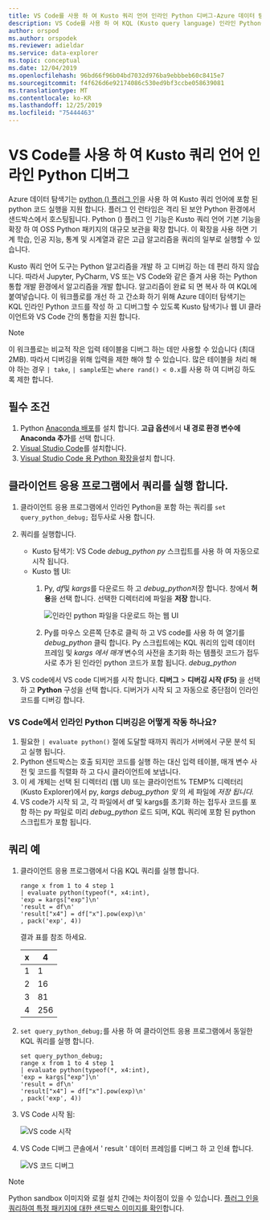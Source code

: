 ```yaml
---
title: VS Code를 사용 하 여 Kusto 쿼리 언어 인라인 Python 디버그-Azure 데이터 탐색기
description: VS Code를 사용 하 여 KQL (Kusto query language) 인라인 Python을 디버그 하는 방법에 대해 알아봅니다.
author: orspod
ms.author: orspodek
ms.reviewer: adieldar
ms.service: data-explorer
ms.topic: conceptual
ms.date: 12/04/2019
ms.openlocfilehash: 96bd66f96b04bd7032d976ba9ebbbeb60c8415e7
ms.sourcegitcommit: f4f626d6e92174086c530ed9bf3ccbe058639081
ms.translationtype: MT
ms.contentlocale: ko-KR
ms.lasthandoff: 12/25/2019
ms.locfileid: "75444463"
---
```

# <a name="debug-kusto-query-language-inline-python-using-vs-code"></a>VS Code를 사용 하 여 Kusto 쿼리 언어 인라인 Python 디버그

Azure 데이터 탐색기는 [python () 플러그 인](/azure/kusto/query/pythonplugin)을 사용 하 여 Kusto 쿼리 언어에 포함 된 python 코드 실행을 지원 합니다. 플러그 인 런타임은 격리 된 보안 Python 환경에서 샌드박스에서 호스팅됩니다. Python () 플러그 인 기능은 Kusto 쿼리 언어 기본 기능을 확장 하 여 OSS Python 패키지의 대규모 보관을 확장 합니다. 이 확장을 사용 하면 기계 학습, 인공 지능, 통계 및 시계열과 같은 고급 알고리즘을 쿼리의 일부로 실행할 수 있습니다.

Kusto 쿼리 언어 도구는 Python 알고리즘을 개발 하 고 디버깅 하는 데 편리 하지 않습니다. 따라서 Jupyter, PyCharm, VS 또는 VS Code와 같은 즐겨 사용 하는 Python 통합 개발 환경에서 알고리즘을 개발 합니다. 알고리즘이 완료 되 면 복사 하 여 KQL에 붙여넣습니다. 이 워크플로를 개선 하 고 간소화 하기 위해 Azure 데이터 탐색기는 KQL 인라인 Python 코드를 작성 하 고 디버그할 수 있도록 Kusto 탐색기나 웹 UI 클라이언트와 VS Code 간의 통합을 지원 합니다. 

> [!NOTE]
> 이 워크플로는 비교적 작은 입력 테이블을 디버그 하는 데만 사용할 수 있습니다 (최대 2MB). 따라서 디버깅을 위해 입력을 제한 해야 할 수 있습니다.  많은 테이블을 처리 해야 하는 경우 `| take`, `| sample`또는 `where rand() < 0.x`를 사용 하 여 디버깅 하도록 제한 합니다.

## <a name="prerequisites"></a>필수 조건

1. Python [Anaconda 배포](https://www.anaconda.com/distribution/#download-section)를 설치 합니다. **고급 옵션**에서 **내 경로 환경 변수에 Anaconda 추가**를 선택 합니다.
2. [Visual Studio Code](https://code.visualstudio.com/Download)를 설치합니다.
3. [Visual Studio Code 용 Python 확장을](https://marketplace.visualstudio.com/items?itemName=ms-python.python)설치 합니다.

## <a name="run-your-query-in-your-client-application"></a>클라이언트 응용 프로그램에서 쿼리를 실행 합니다.

1. 클라이언트 응용 프로그램에서 인라인 Python을 포함 하는 쿼리를 `set query_python_debug;` 접두사로 사용 합니다.
1. 쿼리를 실행합니다.
    * Kusto 탐색기: VS Code *debug_python py* 스크립트를 사용 하 여 자동으로 시작 됩니다.
    * Kusto 웹 UI: 
        1. Py, *df*및 *kargs*를 다운로드 하 고 *debug_python*저장 합니다. 창에서 **허용**을 선택 합니다. 선택한 디렉터리에 파일을 **저장** 합니다. 

            ![인라인 python 파일을 다운로드 하는 웹 UI](media/debug-inline-python/webui-inline-python.png)

        1. Py를 마우스 오른쪽 단추로 클릭 하 고 VS code를 사용 하 여 열기를 *debug_python* 클릭 합니다. 
        Py 스크립트에는 KQL 쿼리의 입력 데이터 프레임 및 *kargs* *에서 매개* 변수의 사전을 초기화 하는 템플릿 코드가 접두사로 추가 된 인라인 python 코드가 포함 됩니다. *debug_python*    
            
1. VS code에서 VS code 디버거를 시작 합니다. **디버그** > **디버깅 시작 (F5)** 을 선택 하 고 **Python** 구성을 선택 합니다. 디버거가 시작 되 고 자동으로 중단점이 인라인 코드를 디버깅 합니다.

### <a name="how-does-inline-python-debugging-in-vs-code-work"></a>VS Code에서 인라인 Python 디버깅은 어떻게 작동 하나요?

1. 필요한 `| evaluate python()` 절에 도달할 때까지 쿼리가 서버에서 구문 분석 되 고 실행 됩니다.
1. Python 샌드박스는 호출 되지만 코드를 실행 하는 대신 입력 테이블, 매개 변수 사전 및 코드를 직렬화 하 고 다시 클라이언트에 보냅니다.
1. 이 세 개체는 선택 된 디렉터리 (웹 UI) 또는 클라이언트% TEMP% 디렉터리 (Kusto Explorer)에서 py, *kargs* *debug_python 및* 의 세 파일에 *저장 됩니다.*
1. VS code가 시작 되 고, 각 파일에서 df 및 kargs를 초기화 하는 접두사 코드를 포함 하는 py 파일로 미리 *debug_python* 로드 되며, KQL 쿼리에 포함 된 python 스크립트가 포함 됩니다.

## <a name="query-example"></a>쿼리 예

1. 클라이언트 응용 프로그램에서 다음 KQL 쿼리를 실행 합니다.

    ```kusto
    range x from 1 to 4 step 1
    | evaluate python(typeof(*, x4:int), 
    'exp = kargs["exp"]\n'
    'result = df\n'
    'result["x4"] = df["x"].pow(exp)\n'
    , pack('exp', 4))
    ```

    결과 표를 참조 하세요.

    | x  | 4  |
    |---------|---------|
    | 1     |   1      |
    | 2     |   16      |
    | 3     |   81      |
    | 4     |    256     |
    
1. `set query_python_debug;`를 사용 하 여 클라이언트 응용 프로그램에서 동일한 KQL 쿼리를 실행 합니다.

    ```kusto
    set query_python_debug;
    range x from 1 to 4 step 1
    | evaluate python(typeof(*, x4:int), 
    'exp = kargs["exp"]\n'
    'result = df\n'
    'result["x4"] = df["x"].pow(exp)\n'
    , pack('exp', 4))
    ```

1. VS Code 시작 됨:

    ![VS code 시작](media/debug-inline-python/launch-vs-code.png)

1. VS Code 디버그 콘솔에서 ' result ' 데이터 프레임를 디버그 하 고 인쇄 합니다.

    ![VS 코드 디버그](media/debug-inline-python/debug-vs-code.png)

> [!NOTE]
> Python sandbox 이미지와 로컬 설치 간에는 차이점이 있을 수 있습니다. [플러그 인을 쿼리하여 특정 패키지에 대한 샌드박스 이미지를 확인](https://github.com/Azure/azure-kusto-analytics-lib/blob/master/Utils/functions/get_modules_version.csl)합니다.
